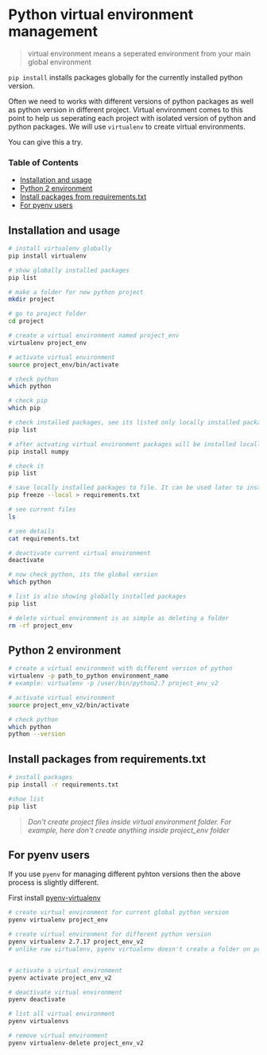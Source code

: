 # Python virtual environment management

> virtual environment means a seperated environment from your main global environment

`pip install` installs packages globally for the currently installed python version.

Often we need to works with different versions of python packages as well as python version in different project. Virtual environment comes to this point to help us seperating each project with isolated version of python and python packages. We will use `virtualenv` to create virtual environments.


You can give this a try.

### Table of Contents
- [Installation and usage](#installation-and-usage)
- [Python 2 environment](#python-2-environment)
- [Install packages from requirements.txt](#install-packages-from-requirementstxt)
- [For pyenv users](#for-pyenv-users)


## Installation and usage

```bash
# install virtualenv globally
pip install virtualenv

# show globally installed packages
pip list 

# make a folder for new python project
mkdir project

# go to project folder 
cd project

# create a virtual environment named project_env
virtualenv project_env

# activate virtual environment
source project_env/bin/activate

# check python
which python

# check pip
which pip

# check installed packages, see its listed only locally installed packages 
pip list

# after actvating virtual environment packages will be installed locally
pip install numpy

# check it
pip list

# save locally installed packages to file. It can be used later to install the packages at once.
pip freeze --local > requirements.txt

# see current files
ls

# see details
cat requirements.txt

# deactivate current virtual environment
deactivate

# now check python, its the global version
which python

# list is also showing globally installed packages
pip list

# delete virtual environment is as simple as deleting a folder
rm -rf project_env
```


## Python 2 environment

```bash
# create a virtual environment with different version of python
virtualenv -p path_to_python environment_name
# example: virtualenv -p /user/bin/python2.7 project_env_v2

# activate virtual environment
source project_env_v2/bin/activate

# check python
which python
python --version

```


## Install packages from requirements.txt

```bash
# install packages
pip install -r requirements.txt

#shoe list
pip list
```

> *Don't create project files inside virtual environment folder. For example, here don't create anything inside project_env folder*


## For pyenv users

If you use `pyenv` for managing different pyhton versions then the above process is slightly different.

First install [pyenv-virtualenv](https://github.com/pyenv/pyenv-virtualenv)

```bash
# create virtual environment for current global python version
pyenv virtualenv project_env

# create virtual environment for different python version
pyenv virtualenv 2.7.17 project_env_v2
# unlike raw virtualenv, pyenv virtualenv doesn't create a folder on project directory


# activate a virtual environment
pyenv activate project_env_v2

# deactivate virtual environment
pyenv deactivate

# list all virtual environment
pyenv virtualenvs

# remove virtual environment
pyenv virtualenv-delete project_env_v2
```
